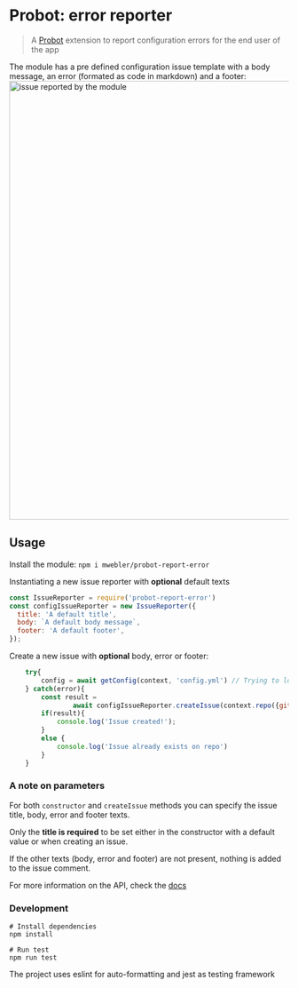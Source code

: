 # Probot: error reporter
> A [Probot](https://github.com/probot/probot) extension to report configuration errors for the end user of the app

The module has a pre defined configuration issue template with a body message, an error (formated as code in markdown) and a footer:
<img width="790" alt="issue reported by the module" src="https://user-images.githubusercontent.com/4449285/41708260-ee67b866-74f4-11e8-8db7-0b50b6bc9766.png">

## Usage
Install the module: `npm i mwebler/probot-report-error`

Instantiating a new issue reporter with **optional** default texts
```js
const IssueReporter = require('probot-report-error')
const configIssueReporter = new IssueReporter({
  title: 'A default title',
  body: `A default body message`,
  footer: 'A default footer',
});
```

Create a new issue with **optional** body, error or footer:
```js
	try{
		config = await getConfig(context, 'config.yml') // Trying to load config file
	} catch(error){
		const result =
				await configIssueReporter.createIssue(context.repo({github: context.github}), {error});
		if(result){
			console.log('Issue created!');
		}
		else {
			console.log('Issue already exists on repo')
		}
	}
```


### A note on parameters
For both `constructor` and `createIssue` methods you can specify the issue title, body, error and footer texts. 

Only the **title is required** to be set either in the constructor with a default value or when creating an issue.

If the other texts (body, error and footer) are not present, nothing is added to the issue comment.


For more information on the API, check the [docs](DOCS.md)

### Development
```
# Install dependencies
npm install

# Run test
npm run test
```

The project uses eslint for auto-formatting and jest as testing framework

